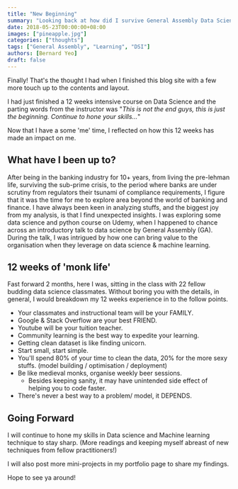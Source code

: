```yaml
---
title: "New Beginning"
summary: "Looking back at how did I survive General Assembly Data Science Immersive (DSI)."
date: 2018-05-23T00:00:00+08:00
images: ["pineapple.jpg"]
categories: ["thoughts"]
tags: ["General Assembly", "Learning", "DSI"]
authors: [Bernard Yeo]
draft: false
---
```


Finally! That's the thought I had when I finished this blog site with a few more touch up to the contents and layout.

I had just finished a 12 weeks intensive course on Data Science and the parting words from the instructor was "_This is not the end guys, this is just the beginning. Continue to hone your skills..._"

Now that I have a some 'me' time, I reflected on how this 12 weeks has made an impact on me.

## What have I been up to?

After being in the banking industry for 10+ years, from living the pre-lehman life, surviving the sub-prime crisis, to the period where banks are under scrutiny from regulators their tsunami of compliance requirements, I figure that it was the time for me to explore area beyond the world of banking and finance.
I have always been keen in analyzing stuffs, and the biggest joy from my analysis, is that I find unexpected insights. I was exploring some data science and python course on Udemy, when I happened to chance across an introductory talk to data science by General Assembly (GA). During the talk, I was intrigued by how one can bring value to the organisation when they leverage on data science & machine learning.   

## 12 weeks of 'monk life'

Fast forward 2 months, here I was, sitting in the class with 22 fellow budding data science classmates. Without boring you with the details, in general, I would breakdown my 12 weeks experience in to the follow points.

- Your classmates and instructional team will be your FAMILY.
- Google & Stack Overflow are your best FRIEND.
- Youtube will be your tuition teacher.
- Community learning is the best way to expedite your learning.
- Getting clean dataset is like finding unicorn.
- Start small, start simple.
- You'll spend 80% of your time to clean the data, 20% for the more sexy stuffs. (model building / optimisation / deployment)
- Be like medieval monks, organise weekly beer sessions.
  - Besides keeping sanity, it may have unintended side effect of helping you to code faster.
- There's never a best way to a problem/ model, it DEPENDS.

## Going Forward

I will continue to hone my skills in Data science and Machine learning technique to stay sharp. (More readings and keeping myself abreast of new techniques from fellow practitioners!)

I will also post more mini-projects in my portfolio page to share my findings.

Hope to see ya around!